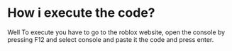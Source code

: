 # How i execute the code?
Well To execute you have to go to the roblox website, open the console by pressing F12 and select console and paste it the code and press enter.
